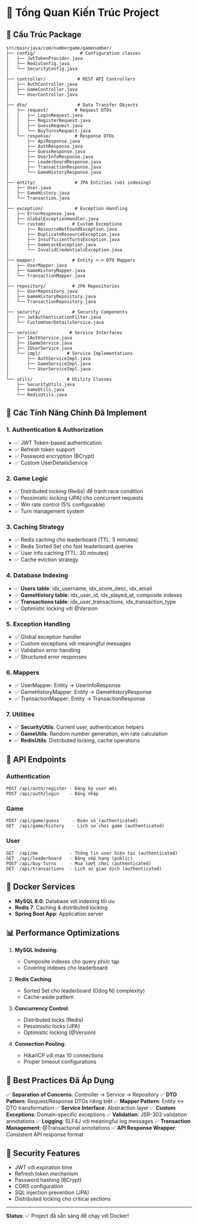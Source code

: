 # 🎯 Tổng Quan Kiến Trúc Project

## 📁 Cấu Trúc Package

```
src/main/java/com/numbergame/gamenumber/
├── config/                 # Configuration classes
│   ├── JwtTokenProvider.java
│   ├── RedisConfig.java
│   └── SecurityConfig.java
│
├── controller/            # REST API Controllers
│   ├── AuthController.java
│   ├── GameController.java
│   └── UserController.java
│
├── dto/                   # Data Transfer Objects
│   ├── request/          # Request DTOs
│   │   ├── LoginRequest.java
│   │   ├── RegisterRequest.java
│   │   ├── GuessRequest.java
│   │   └── BuyTurnsRequest.java
│   └── response/         # Response DTOs
│       ├── ApiResponse.java
│       ├── AuthResponse.java
│       ├── GuessResponse.java
│       ├── UserInfoResponse.java
│       ├── LeaderboardResponse.java
│       ├── TransactionResponse.java
│       └── GameHistoryResponse.java
│
├── entity/               # JPA Entities (với indexing)
│   ├── User.java
│   ├── GameHistory.java
│   └── Transaction.java
│
├── exception/            # Exception Handling
│   ├── ErrorResponse.java
│   ├── GlobalExceptionHandler.java
│   └── custom/          # Custom Exceptions
│       ├── ResourceNotFoundException.java
│       ├── DuplicateResourceException.java
│       ├── InsufficientTurnsException.java
│       ├── GameLockException.java
│       └── InvalidCredentialsException.java
│
├── mapper/              # Entity <-> DTO Mappers
│   ├── UserMapper.java
│   ├── GameHistoryMapper.java
│   └── TransactionMapper.java
│
├── repository/          # JPA Repositories
│   ├── UserRepository.java
│   ├── GameHistoryRepository.java
│   └── TransactionRepository.java
│
├── security/            # Security Components
│   ├── JwtAuthenticationFilter.java
│   └── CustomUserDetailsService.java
│
├── service/            # Service Interfaces
│   ├── IAuthService.java
│   ├── IGameService.java
│   ├── IUserService.java
│   └── impl/          # Service Implementations
│       ├── AuthServiceImpl.java
│       ├── GameServiceImpl.java
│       └── UserServiceImpl.java
│
└── utils/             # Utility Classes
    ├── SecurityUtils.java
    ├── GameUtils.java
    └── RedisUtils.java
```

## 🎯 Các Tính Năng Chính Đã Implement

### 1. **Authentication & Authorization**
- ✅ JWT Token-based authentication
- ✅ Refresh token support
- ✅ Password encryption (BCrypt)
- ✅ Custom UserDetailsService

### 2. **Game Logic**
- ✅ Distributed locking (Redis) để tránh race condition
- ✅ Pessimistic locking (JPA) cho concurrent requests
- ✅ Win rate control (5% configurable)
- ✅ Turn management system

### 3. **Caching Strategy**
- ✅ Redis caching cho leaderboard (TTL: 5 minutes)
- ✅ Redis Sorted Set cho fast leaderboard queries
- ✅ User info caching (TTL: 30 minutes)
- ✅ Cache eviction strategy

### 4. **Database Indexing**
- ✅ **Users table**: idx_username, idx_score_desc, idx_email
- ✅ **GameHistory table**: idx_user_id, idx_played_at, composite indexes
- ✅ **Transactions table**: idx_user_transactions, idx_transaction_type
- ✅ Optimistic locking với @Version

### 5. **Exception Handling**
- ✅ Global exception handler
- ✅ Custom exceptions với meaningful messages
- ✅ Validation error handling
- ✅ Structured error responses

### 6. **Mappers**
- ✅ UserMapper: Entity -> UserInfoResponse
- ✅ GameHistoryMapper: Entity -> GameHistoryResponse
- ✅ TransactionMapper: Entity -> TransactionResponse

### 7. **Utilities**
- ✅ **SecurityUtils**: Current user, authentication helpers
- ✅ **GameUtils**: Random number generation, win rate calculation
- ✅ **RedisUtils**: Distributed locking, cache operations

## 🚀 API Endpoints

### Authentication
```
POST /api/auth/register - Đăng ký user mới
POST /api/auth/login    - Đăng nhập
```

### Game
```
POST /api/game/guess     - Đoán số (authenticated)
GET  /api/game/history   - Lịch sử chơi game (authenticated)
```

### User
```
GET  /api/me            - Thông tin user hiện tại (authenticated)
GET  /api/leaderboard   - Bảng xếp hạng (public)
POST /api/buy-turns     - Mua lượt chơi (authenticated)
GET  /api/transactions  - Lịch sử giao dịch (authenticated)
```

## 🔧 Docker Services

- **MySQL 8.0**: Database với indexing tối ưu
- **Redis 7**: Caching & distributed locking
- **Spring Boot App**: Application server

## 📊 Performance Optimizations

1. **MySQL Indexing**: 
   - Composite indexes cho query phức tạp
   - Covering indexes cho leaderboard
   
2. **Redis Caching**:
   - Sorted Set cho leaderboard (O(log N) complexity)
   - Cache-aside pattern
   
3. **Concurrency Control**:
   - Distributed locks (Redis)
   - Pessimistic locks (JPA)
   - Optimistic locking (@Version)

4. **Connection Pooling**:
   - HikariCP với max 10 connections
   - Proper timeout configurations

## 📝 Best Practices Đã Áp Dụng

✅ **Separation of Concerns**: Controller -> Service -> Repository
✅ **DTO Pattern**: Request/Response DTOs riêng biệt
✅ **Mapper Pattern**: Entity <-> DTO transformation
✅ **Service Interface**: Abstraction layer
✅ **Custom Exceptions**: Domain-specific exceptions
✅ **Validation**: JSR-303 validation annotations
✅ **Logging**: SLF4J với meaningful log messages
✅ **Transaction Management**: @Transactional annotations
✅ **API Response Wrapper**: Consistent API response format

## 🔐 Security Features

- JWT với expiration time
- Refresh token mechanism
- Password hashing (BCrypt)
- CORS configuration
- SQL injection prevention (JPA)
- Distributed locking cho critical sections

---

**Status**: ✅ Project đã sẵn sàng để chạy với Docker!

